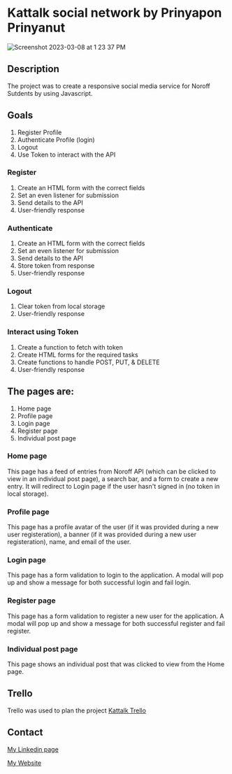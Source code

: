 # Kattalk social network by Prinyapon Prinyanut

![Screenshot 2023-03-08 at 1 23 37 PM](https://user-images.githubusercontent.com/100139381/223712502-43142a2c-5353-4bb5-9426-d1b34f4a805e.png)


## Description

The project was to create a responsive social media service for Noroff Sutdents by using Javascript.

## Goals

1. Register Profile
2. Authenticate Profile (login)
3. Logout
4. Use Token to interact with the API

### Register

1. Create an HTML form with the correct fields
2. Set an even listener for submission
3. Send details to the API
4. User-friendly response

### Authenticate

1. Create an HTML form with the correct fields
2. Set an even listener for submission
3. Send details to the API
4. Store token from response
5. User-friendly response

### Logout

1. Clear token from local storage
2. User-friendly response

### Interact using Token

1. Create a function to fetch with token
2. Create HTML forms for the required tasks
3. Create functions to handle POST, PUT, & DELETE
4. User-friendly response

## The pages are:

1. Home page
2. Profile page
3. Login page
4. Register page
5. Individual post page

### Home page

This page has a feed of entries from Noroff API (which can be clicked to view in an individual post page), a search bar, and a form to create a new entry. It will redirect to Login page if the user hasn't signed in (no token in local storage).

### Profile page

This page has a profile avatar of the user (if it was provided during a new user registeration), a banner (if it was provided during a new user registeration), name, and email of the user.

### Login page

This page has a form validation to login to the application. A modal will pop up and show a message for both successful login and fail login.

### Register page

This page has a form validation to register a new user for the application. A modal will pop up and show a message for both successful register and fail register.

### Individual post page

This page shows an individual post that was clicked to view from the Home page.

## Trello

Trello was used to plan the project
[Kattalk Trello](https://trello.com/b/V6fRQZEG/kattalk-js2)

## Contact

[My Linkedin page](https://www.linkedin.com/in/genie-prinyanut-ab3441257/)

[My Website](https://genieprinyanut.netlify.app/)
